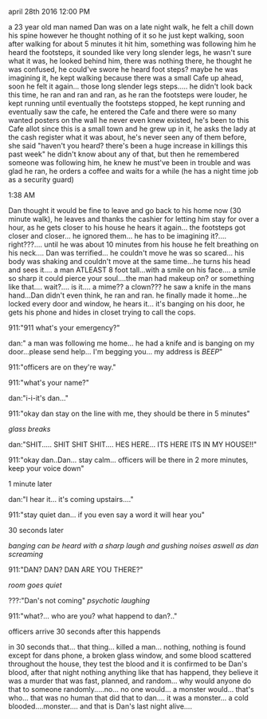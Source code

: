 april 28th 2016 12:00 PM


a 23 year old man named Dan was on a late night walk, he felt a chill down his spine however he thought nothing of it so he just kept walking, soon after walking for about 5 minutes it hit him, something was following him he heard the footsteps, it sounded like very long slender legs, he wasn't sure what it was, he looked behind him, there was nothing there, he thought he was confused, he could've swore he heard foot steps? maybe he was imagining it, he kept walking because there was a small Cafe up ahead, soon he felt it again... those long slender legs steps..... he didn't look back this time, he ran and ran and ran, as he ran the footsteps were louder, he kept running until eventually the footsteps stopped, he kept running and eventually saw the cafe, he entered the Cafe and there were so many wanted posters on the wall he never even knew existed, he's been to this Cafe allot since this is a small town and he grew up in it, he asks the lady at the cash register what it was about, he's never seen any of them before, she said "haven't you heard? there's been a huge increase in killings this past week" he didn't know about any of that, but then he remembered someone was following him, he knew he must've been in trouble and was glad he ran, he orders a coffee and waits for a while (he has a night time job as a security guard)



1:38 AM


Dan thought it would be fine to leave and go back to his home now (30 minute walk), he leaves and thanks the cashier for letting him stay for over a hour, as he gets closer to his house he hears it again... the footsteps got closer and closer... he ignored them... he has to be imagining it?.... right???.... until he was about 10 minutes from his house he felt breathing on his neck.... Dan was terrified... he couldn't move he was so scared... his body was shaking and couldn't move at the same time...he turns his head and sees it.... a man ATLEAST 8 foot tall...with a smile on his face.... a smile so sharp it could pierce your soul....the man had makeup on? or something  like that.... wait?.... is it.... a mime?? a clown??? he saw a knife in the mans hand...Dan didn't even think, he ran and ran.
he finally made it home...he locked every door and window, he hears it... it's banging on his door, he gets his phone and hides in closet trying to call the cops.



911:"911 what's your emergency?"

dan:" a man was following me home... he had a knife and is banging on my door...please send help... I'm begging you... my address is *BEEP*"

911:"officers are on they're way."

911:"what's your name?"

dan:"i-i-it's dan..."

911:"okay dan stay on the line with me, they should be there in 5 minutes"

*glass breaks*

dan:"SHIT..... SHIT SHIT SHIT.... HES HERE... ITS HERE ITS IN MY HOUSE!!"

911:"okay dan..Dan... stay calm... officers will be there in 2 more minutes, keep your voice down" 


1 minute later


dan:"I hear it... it's coming upstairs...."

911:"stay quiet dan... if you even say a word it will hear you"

30 seconds later


*banging can be heard with a sharp laugh and gushing noises aswell as dan screaming*

911:"DAN? DAN? DAN ARE YOU THERE?"

*room goes quiet*

???:"Dan's not coming" *psychotic laughing*


911:"what?... who are you? what happend to dan?.."




officers arrive 30 seconds after this happends

in 30 seconds that... that thing... killed a man...
nothing, nothing is found except for dans phone, a broken glass window, and some blood scattered throughout the house, they test the blood and it is confirmed to be Dan's blood, after that night nothing anything like that has happend, they believe it was a murder that was fast, planned, and random... why would anyone do that to someone randomly.....no... no one would... a monster would... that's who... that was no human that did that to dan.... it was a monster... a cold blooded....monster.... and that is Dan's last night alive....